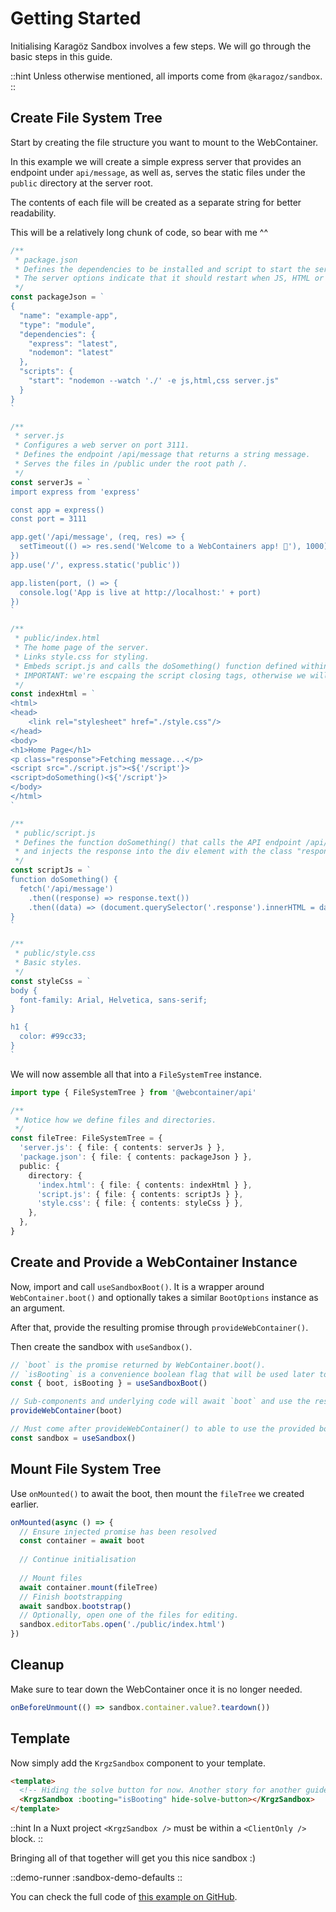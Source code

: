 # Getting Started

Initialising Karagöz Sandbox involves a few steps. We will go through the basic steps in this guide.

::hint
Unless otherwise mentioned, all imports come from `@karagoz/sandbox`.
::

## Create File System Tree

Start by creating the file structure you want to mount to the WebContainer.

In this example we will create a simple express server that provides an endpoint under `api/message`, as well as, 
serves the static files under the `public` directory at the server root.

The contents of each file will be created as a separate string for better readability. 

This will be a relatively long chunk of code, so bear with me ^^ 

```typescript
/**
 * package.json
 * Defines the dependencies to be installed and script to start the server.
 * The server options indicate that it should restart when JS, HTML or CSS files change.
 */
const packageJson = `
{
  "name": "example-app",
  "type": "module",
  "dependencies": {
    "express": "latest",
    "nodemon": "latest"
  },
  "scripts": {
    "start": "nodemon --watch './' -e js,html,css server.js"
  }
}
`

/**
 * server.js
 * Configures a web server on port 3111.
 * Defines the endpoint /api/message that returns a string message.
 * Serves the files in /public under the root path /. 
 */
const serverJs = `
import express from 'express'

const app = express()
const port = 3111

app.get('/api/message', (req, res) => {
  setTimeout(() => res.send('Welcome to a WebContainers app! 🥳'), 1000)
})
app.use('/', express.static('public'))

app.listen(port, () => {
  console.log('App is live at http://localhost:' + port)
})
`

/**
 * public/index.html
 * The home page of the server.
 * Links style.css for styling.
 * Embeds script.js and calls the doSomething() function defined within it.
 * IMPORTANT: we're escpaing the script closing tags, otherwise we will get errors. 
 */
const indexHtml = `
<html>
<head>
    <link rel="stylesheet" href="./style.css"/>
</head>
<body>
<h1>Home Page</h1>
<p class="response">Fetching message...</p>
<script src="./script.js"><${'/script'}>
<script>doSomething()<${'/script'}>
</body>
</html>
`

/**
 * public/script.js
 * Defines the function doSomething() that calls the API endpoint /api/messsage
 * and injects the response into the div element with the class "response".
 */
const scriptJs = `
function doSomething() {
  fetch('/api/message')
    .then((response) => response.text())
    .then((data) => (document.querySelector('.response').innerHTML = data))
}
`

/**
 * public/style.css
 * Basic styles.
 */
const styleCss = `
body {
  font-family: Arial, Helvetica, sans-serif;
}

h1 {
  color: #99cc33;
}
`
```

We will now assemble all that into a `FileSystemTree` instance.

```typescript
import type { FileSystemTree } from '@webcontainer/api'

/**
 * Notice how we define files and directories.
 */
const fileTree: FileSystemTree = {
  'server.js': { file: { contents: serverJs } },
  'package.json': { file: { contents: packageJson } },
  public: {
    directory: {
      'index.html': { file: { contents: indexHtml } },
      'script.js': { file: { contents: scriptJs } },
      'style.css': { file: { contents: styleCss } },
    },
  },
}
```

## Create and Provide a WebContainer Instance

Now, import and call `useSandboxBoot()`. It is a wrapper around `WebContainer.boot()` and optionally takes a similar 
`BootOptions` instance as an argument.

After that, provide the resulting promise through `provideWebContainer()`.

Then create the sandbox with `useSandbox()`.

```typescript
// `boot` is the promise returned by WebContainer.boot().
// `isBooting` is a convenience boolean flag that will be used later to indicate that the sandbox is still booting.
const { boot, isBooting } = useSandboxBoot()

// Sub-components and underlying code will await `boot` and use the resulting WebContainer instance. 
provideWebContainer(boot)

// Must come after provideWebContainer() to able to use the provided boot promise.
const sandbox = useSandbox()
```

## Mount File System Tree

Use `onMounted()` to await the boot, then mount the `fileTree` we created earlier.

```typescript
onMounted(async () => {
  // Ensure injected promise has been resolved
  const container = await boot
  
  // Continue initialisation
  
  // Mount files
  await container.mount(fileTree)
  // Finish bootstrapping
  await sandbox.bootstrap()
  // Optionally, open one of the files for editing.
  sandbox.editorTabs.open('./public/index.html')
})
```

## Cleanup

Make sure to tear down the WebContainer once it is no longer needed.

```typescript
onBeforeUnmount(() => sandbox.container.value?.teardown())
```

## Template

Now simply add the `KrgzSandbox` component to your template.

```html
<template>
  <!-- Hiding the solve button for now. Another story for another guide :) -->
  <KrgzSandbox :booting="isBooting" hide-solve-button></KrgzSandbox>
</template>
```

::hint
In a Nuxt project `<KrgzSandbox />` must be within a `<ClientOnly />` block.
::

Bringing all of that together will get you this nice sandbox :)

::demo-runner
:sandbox-demo-defaults
::

You can check the full code of [this example on GitHub](https://github.com/frontendat/karagoz/blob/main/apps/docs/components/content/sandbox/demo/SandboxDemoDefaults.vue).